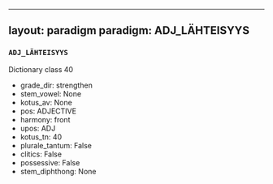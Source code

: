 
---
layout: paradigm
paradigm: ADJ_LÄHTEISYYS
---
### ` ADJ_LÄHTEISYYS `

Dictionary class 40
* grade_dir: strengthen
* stem_vowel: None
* kotus_av: None
* pos: ADJECTIVE
* harmony: front
* upos: ADJ
* kotus_tn: 40
* plurale_tantum: False
* clitics: False
* possessive: False
* stem_diphthong: None
